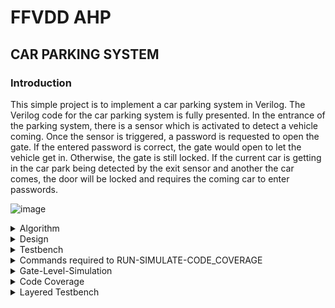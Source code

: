 # FFVDD AHP
## CAR PARKING SYSTEM

### Introduction

This simple project is to implement a car parking system in Verilog. The Verilog code for the car parking system is fully presented.
In the entrance of the parking system, there is a sensor which is activated to detect a vehicle coming. Once the sensor is triggered, a password is requested to open the gate. If the entered password is correct, the gate would open to let the vehicle get in. Otherwise, the gate is still locked. If the current car is getting in the car park being detected by the exit sensor and another the car comes, the door will be locked and requires the coming car to enter passwords.

![image](https://github.com/ShashidharReddy01/FFVDD/assets/142148810/899e38f8-309d-4451-b9cf-fb4c76f3e77f)

<details>
<summary>Algorithm</summary>


1. Vehicle Detection:
   - When a vehicle approaches the entrance of the parking system, a sensor is activated to detect its presence.

2. Request for Password:
   - Once the sensor is triggered and a vehicle is detected, the system requests a password to open the gate. This is typically done via an input interface, such as a keypad or a mobile app.

3. Password Entry:
   - The driver or user of the vehicle enters the required password using the input interface.

4. Password Verification:
   - The entered password is compared to a pre-defined correct password or a database of authorized users. The system checks if the entered password is correct.

5. Gate Operation:
   - If the entered password is correct, the gate opens to allow the vehicle to enter the parking area.

6. Gate Locking:
   - If the entered password is incorrect, the gate remains locked. The vehicle is not granted access, and the driver may need to re-enter the correct password.

7. Exit Detection:
   - As a vehicle enters, it is detected by an entrance sensor. Simultaneously, the parking system keeps track of the vehicles within the parking area.

8. Preventing Multiple Entries:
   - If another vehicle approaches while the first vehicle is still in the process of entering and hasn't completely cleared the gate, the gate remains locked. The second vehicle will also need to enter the correct password.

9. Monitoring and Management:
   - The parking system may have monitoring and management capabilities, such as recording entry and exit times, managing access permissions, and providing data on parking availability.

This process ensures that only authorized vehicles with the correct password can enter the parking area. Additionally, it prevents multiple vehicles from entering simultaneously, maintaining security and control over access to the parking facility.
</details>

<details>
<summary>Design</summary>

```
module parking_system( 
                input clk,reset_n,
 input sensor_entrance, sensor_exit, 
 input [1:0] password_1, password_2,
 output wire GREEN_LED,RED_LED,
 output reg [6:0] HEX_1, HEX_2
    );
 parameter IDLE = 3'b000, WAIT_PASSWORD = 3'b001, WRONG_PASS = 3'b010, RIGHT_PASS = 3'b011,STOP = 3'b100;
 // Moore FSM : output just depends on the current state
 reg[2:0] current_state, next_state;
 reg[31:0] counter_wait;
 reg red_tmp,green_tmp;
 // Next state
 always @(posedge clk or negedge reset_n)
 begin
 if(~reset_n) 
 current_state = IDLE;
 else
 current_state = next_state;
 end
 // counter_wait
 always @(posedge clk or negedge reset_n) 
 begin
 if(~reset_n) 
 counter_wait <= 0;
 else if(current_state==WAIT_PASSWORD)
 counter_wait <= counter_wait + 1;
 else 
 counter_wait <= 0;
 end
 // change state
 always @(*)
 begin
 case(current_state)
 IDLE: begin
         if(sensor_entrance == 1)
 next_state = WAIT_PASSWORD;
 else
 next_state = IDLE;
 end
 WAIT_PASSWORD: begin
 if(counter_wait <= 3)
 next_state = WAIT_PASSWORD;
 else 
 begin
 if((password_1==2'b01)&&(password_2==2'b10))
 next_state = RIGHT_PASS;
 else
 next_state = WRONG_PASS;
 end
 end
 WRONG_PASS: begin
 if((password_1==2'b01)&&(password_2==2'b10))
 next_state = RIGHT_PASS;
 else
 next_state = WRONG_PASS;
 end
 RIGHT_PASS: begin
 if(sensor_entrance==1 && sensor_exit == 1)
 next_state = STOP;
 else if(sensor_exit == 1)
 next_state = IDLE;
 else
 next_state = RIGHT_PASS;
 end
 STOP: begin
 if((password_1==2'b01)&&(password_2==2'b10))
 next_state = RIGHT_PASS;
 else
 next_state = STOP;
 end
 default: next_state = IDLE;
 endcase
 end
 // LEDs and output, change the period of blinking LEDs here
 always @(posedge clk) begin 
 case(current_state)
 IDLE: begin
 green_tmp = 1'b0;
 red_tmp = 1'b0;
 HEX_1 = 7'b1111111; // off
 HEX_2 = 7'b1111111; // off
 end
 WAIT_PASSWORD: begin
 green_tmp = 1'b0;
 red_tmp = 1'b1;
 HEX_1 = 7'b000_0110; // E
 HEX_2 = 7'b010_1011; // n 
 end
 WRONG_PASS: begin
 green_tmp = 1'b0;
 red_tmp = ~red_tmp;
 HEX_1 = 7'b000_0110; // E
 HEX_2 = 7'b000_0110; // E 
 end
 RIGHT_PASS: begin
 green_tmp = ~green_tmp;
 red_tmp = 1'b0;
 HEX_1 = 7'b000_0010; // 6
 HEX_2 = 7'b100_0000; // 0 
 end
 STOP: begin
 green_tmp = 1'b0;
 red_tmp = ~red_tmp;
 HEX_1 = 7'b001_0010; // 5
 HEX_2 = 7'b000_1100; // P 
 end
 endcase
 end
 assign RED_LED = red_tmp  ;
 assign GREEN_LED = green_tmp;

endmodule
```
</details>
<details>
<summary>Testbench</summary>

```
module tb_parking_system;

  // Inputs
  reg clk;
  reg reset_n;
  reg sensor_entrance;
  reg sensor_exit;
  reg [1:0] password_1;
  reg [1:0] password_2;

  // Outputs
  wire GREEN_LED;
  wire RED_LED;
  wire [6:0] HEX_1;
  wire [6:0] HEX_2;
  // Instantiate the Unit Under Test (UUT)
  parking_system uut (
  .clk(clk), 
  .reset_n(reset_n), 
  .sensor_entrance(sensor_entrance), 
  .sensor_exit(sensor_exit), 
  .password_1(password_1), 
  .password_2(password_2), 
  .GREEN_LED(GREEN_LED), 
  .RED_LED(RED_LED), 
  .HEX_1(HEX_1), 
 .HEX_2(HEX_2)
 );
 initial begin
 clk = 0;
 forever #10 clk = ~clk;
 end
 initial begin
 // Initialize Inputs
 reset_n = 0;
 sensor_entrance = 0;
 sensor_exit = 0;
 password_1 = 0;
 password_2 = 0;
 // Wait 100 ns for global reset to finish
 #100;
      reset_n = 1;
 #20;
 sensor_entrance = 1;
 #1000;
 sensor_entrance = 0;
 password_1 = 1;
 password_2 = 2;
 #2000;
 sensor_exit =1;
 
 end
    
endmodule
```
</details>
<details>
<summary>Commands required to RUN-SIMULATE-CODE_COVERAGE</summary>
	
## Steps to start CADENCE on linux

&gt; create a folder in the desktop, with your srn/name

&gt; open the folder

&gt; right-click and create files for design and testbench,
eg. db_fsm.v and db_tb.v

&gt; right-click on the files and open them using gedit, save the design and
testbench codes in the respective files

&gt; right-click inside the folder and select open in terminal

&gt; enter the following commands in the terminal
`csh`

Enters the C-Shell

`source /home/&lt;install location`
&gt; `/cshrc`

&gt; Navigates to the Cadence Tools install path and starts the tool

Note: You can use the upper arrow in the terminal to navigate quickly to the already used paths/commands and use tab-key to auto-complete commands.

&gt; A new window appears that welcomes the user to the Cadence Design Suite,the following tools can be invoked in this window.

## Simulation Tool

&gt;To start reading the design and testbench files, to obtain a waveform in the Graphical User Interface (simvision), enter the following commands.
Note: No space between +access and +rw, but mandatory space between +rw and +gui. (make sure to follow all similar spacing patterns given in the tool reference)

&gt; ncverilog &lt;design&gt; &lt;testbench&gt; +access+rw +gui

eg. ncverilog db_fsm.v db_tb.v +access+rw +gui

Note: the +gui starts up the ncverilog GUI window.

&gt; navigate through the design hierarchy and select the signals you want to
analyze in the design browser (hold down ctrl-key while selecting), right-click
and select send to waveform

&gt; in the simvision window, select the play button, followed by the pause button
to start and stop the simulation. The simulation will end automatically if the
$finish statement is executed in the HDL.

&gt; select the ‘=’ symbol at the top right corner of the window, to fit the
waveform’s entirety in the same frame.

&gt; drag the red marker to the beginning of the waveform and select on the ‘+’
symbol on the top right corner, to magnify until the waveform pulses are
visible for verifying the functionality of the design.

## Code Coverage Check

&gt; ncverilog design.v tb.v +access+rw +gui +nccoverage+all

&gt; Check for the path of the file “cov_work” generated in the terminal then
type:

(Invoke Incisive Metrics Center)

&gt;enter the command ‘imc’ in the terminal which will launch the IMC GUI.

`imc`

&gt; In he IMC’s Graphical User Interface, you can navigate and select the file to
check the Code Coverage (block, branch, expression, toggle) and FSM
Coverage, represented in percentages.
</details>
<details>
<summary>Gate-Level-Simulation</summary>

![WhatsApp Image 2023-10-25 at 16 02 13_756b86be](https://github.com/ShashidharReddy01/FFVDD/assets/142148810/ba8b7af7-30aa-4c53-aa59-4524f9a23f38)

</details>
<details>
<summary>Code Coverage</summary>
  
![WhatsApp Image 2023-10-25 at 16 02 13_ab159753](https://github.com/ShashidharReddy01/FFVDD/assets/142148810/8fe49278-5036-461e-99bb-6288c754719a)

</details>

<details>
	<summary>Layered Testbench</summary>
<details>
<summary>Code Coverage</summary>

 ![WhatsApp Image 2023-11-22 at 17 39 12_43368b7d](https://github.com/ShashidharReddy01/FFVDD/assets/142148810/243d4ff5-3b00-449a-accb-5a9ed383ae46)

</details>
<details>
<summary>Simulation</summary>
	
![image](https://github.com/ShashidharReddy01/FFVDD/assets/142148810/b1f739e3-bcc8-43e5-a67a-7e201a1f8dc1)
</details>


<details>
<summary>Defines</summary>

 ```
`include "transaction.sv" 
`include "generator.sv"
`include "interface.sv"
`include "driver.sv"
`include "environment.sv"
`include "program.sv"
`include "parking_system.v"
`include "tb_top.sv"
```
</details>
<details>
<summary>Driver</summary>

 ```
class driver;
mailbox gen2driv;
virtual intf vif;
int no_transactions;
function new(virtual intf vif,mailbox gen2driv);
this.vif = vif;
this.gen2driv = gen2driv;
endfunction
task reset_n;
wait(vif.reset_n);
$display("reset_n started");
vif.sensor_entrance <= 0; 
vif.sensor_exit <= 0;
vif.password_1 <= 0;
vif.password_2 <= 0;
wait(!vif.reset_n);
$display("reset_n ended");
endtask

task main;
forever begin transaction trans; 
gen2driv.get(trans);
$display ("TRANSACTION NO = %0h", no_transactions) ;
vif.sensor_entrance <= trans.sensor_entrance;
vif.sensor_exit <= trans.sensor_exit;
vif.password_1 <= trans.password_1;
vif.password_2 <= trans.password_2; 
@(posedge vif.clk);
trans.GREEN_LED = vif.GREEN_LED;
trans.RED_LED = vif.RED_LED;
trans.HEX_1 = vif.HEX_1;
trans.HEX_2 = vif.HEX_2;
trans.display("OUTPUT");
@(posedge vif.clk);
no_transactions++;
end endtask
endclass

```
</details>
<details>
<summary>Environment</summary>

 ```
class environment;
generator gen; 
driver driv;
mailbox gen2driv;
virtual intf vif;
event ended;
function new(virtual intf vif);
this.vif = vif;
gen2driv = new();
gen = new(gen2driv, ended);
driv = new(vif,gen2driv);
endfunction
task pre_test; driv.reset_n();
endtask

task test;
fork gen.main();
driv.main();
join_any;
endtask
task post_test;
wait(ended.triggered);
wait (gen.repeat_count == driv.no_transactions);
endtask
task run;
pre_test();
test();
post_test();
$finish;
endtask
endclass
```
</details>
<details>
<summary>Interface</summary>

 ```
interface intf(input logic clk,reset_n);
logic sensor_entrance;
logic sensor_exit;
logic [1:0] password_1;
logic [1:0] password_2;
logic GREEN_LED;
logic RED_LED;
logic [6:0] HEX_1;
logic [6:0] HEX_2;

endinterface
```
</details>
<details>
<summary>Scoreboard</summary>

 ```
class scoreboard;

	virtual parkingsystem_intf intf;
	mailbox gen2bfm;
	int no_transactions;
	
	function new(virtual debounce_intf intf ,mailbox gen2bfm);
	this.intf=intf;
	this.gen2bfm=gen2bfm;
	endfunction
	
	task reset;
		wait(intf.reset);
		$display("Resetting is on");
		intf.bfm_cb.red_led<=0;
		//intf.bfm_cb.green_led<=0;
		wait(!intf.reset);
		$display("Reset done");
	endtask
	
	task main;
		forever begin
		transaction trans;
		gen2bfm.get(trans);
		$display("Transaction no=%0d",no_transactions);
		intf.bfm_cb.red_led<=trans.red_led;
		repeat(2)@(posedge intf.clk);
		trans.green_led=intf.bfm_cb.green_led;
		trans.display();
		no_transactions++;
		end 
	endtask
endclass 
```
</details>
<details>
<summary>tb_top</summary>

 ```
module tb_top;
bit clk;
bit reset_n;
intf vif(clk,reset_n);
test t1(vif);
parking_system dut(.clk(vif.clk),.reset_n(vif.reset_n),.sensor_entrance(vif.sensor_entrance),.sensor_exit(vif.sensor_exit),.password_1(vif.password_1),.password_2(vif.password_2),
.GREEN_LED(vif.GREEN_LED),
.RED_LED(vif.RED_LED),
.HEX_1(vif.HEX_1),
.HEX_2(vif.HEX_2)
);

always #5 clk = ~clk;
always #100 reset_n = ~reset_n;
initial begin
reset_n = 1;
end

cov_idle: cover property (@(posedge clk) (clk==1) ##1 (clk==0));
cov_something: cover property (@(posedge clk) (vif.sensor_entrance==1) ##1 (vif.GREEN_LED==1));
endmodule

/*
// States
cov_idle: cover property (@(posedge clk) (state==IDLE)); //Tests if idle state is reached
cov_wait_password: cover property (@(posedge clk) (state==WAIT_PASSWORD)); //Tests if wait password state is reached
cov_wrong_pass: cover property (@(posedge clk) (state==WRONG_PASS));//Tests if wrong password state is reached
cov_right_pass: cover property (@(posedge clk) (state==RIGHT_PASS));//Tests if right password state is reached
cov_stop: cover property (@(posedge clk) (state==STOP));//Tests if stop state is reached

// Transitions
cov_idle_to_wait_password: cover property (@(posedge clk) (state==IDLE) ##1 (state==WAIT_PASSWORD));
cov_wait_password_to_right_pass: cover property (@(posedge clk) (state==WAIT_PASSWORD) ##1 (state==RIGHT_PASS));
cov_wait_password_to_wrong_pass: cover property (@(posedge clk) (state==WAIT_PASSWORD) ##1 (state==WRONG_PASS));
cov_right_pass_to_stop: cover property (@(posedge clk) (state==RIGHT_PASS) ##1 (state==STOP));
cov_wrong_pass_to_right_pass: cover property (@(posedge clk) (state==WRONG_PASS) ##1 (state==RIGHT_PASS));
cov_wrong_pass_to_wrong_pass: cover property (@(posedge clk) (state==WRONG_PASS) ##1 (state==WRONG_PASS));
cov_right_pass_to_right_pass: cover property (@(posedge clk) (state==RIGHT_PASS) ##1 (state==RIGHT_PASS));
cov_right_stop_to_stop: cover property (@(posedge clk) (state==STOP) ##1 (state==STOP));
*/
```
</details>
<details>
<summary>Transaction</summary>

 ```
class transaction;
rand bit sensor_entrance;
rand bit sensor_exit;
rand bit [1:0] password_1;
rand bit [1:0] password_2;
bit GREEN_LED;
bit RED_LED;
bit [6:0] HEX_1;
bit [6:0] HEX_2;
function void display(string name);
$display("--------");
$display("\t sensor entrance = %0b, \t sensor exit = %0h, \t password 1 = %0h, \t password 1 = %0h",sensor_entrance,sensor_exit,password_1,password_2);
$display("\t GREEN_LED = %0b, \t RED_LED = %0b, HEX_1 = %0h, \t HEX_2 = %0h",GREEN_LED,RED_LED,HEX_1,HEX_2);
$display("--------");
endfunction
endclass
```
</details>
<details>
<summary>Assertions</summary>

 ```
module assertions;

//states
property p1;
@(posedge clk) (state==IDLE); //Tests if idle state is reached
endproperty
a1:assert property(p1);

property p2;
@(posedge clk) (state==WAIT_PASSWORD); //Tests if wait password state is reached
endproperty
a2:assert property(p2);

property p3;
@(posedge clk) (state==WRONG_PASS);//Tests if wrong password state is reached
endproperty
a3:assert property(p3);

property p4;
@(posedge clk) (state==RIGHT_PASS);//Tests if right password state is reached
endproperty
a4:assert property(p4);


property p5;
@(posedge clk) (state==STOP);//Tests if stop state is reached
endproperty
a5:assert property(p5);


//transitions
property p6;
@(posedge clk) (state==IDLE) ##1 (state==WAIT_PASSWORD);
endproperty
a6:assert property(p6);

property p7;
@(posedge clk) (state==WAIT_PASSWORD) ##1 (state==RIGHT_PASS);
endproperty
a7:assert property(p7);

property p8;
@(posedge clk) (state==WAIT_PASSWORD) ##1 (state==WRONG_PASS);
endproperty
a8:assert property(p8);

property p9;
@(posedge clk) (state==RIGHT_PASS) ##1 (state==STOP);
endproperty
a9:assert property(p9);

property p10;
@(posedge clk) (state==WRONG_PASS) ##1 (state==RIGHT_PASS);
endproperty
a10:assert property(p10);

property p11;
@(posedge clk) (state==WRONG_PASS) ##1 (state==WRONG_PASS);
endproperty
a11:assert property(p11);

property p12;
@(posedge clk) (state==RIGHT_PASS) ##1 (state==RIGHT_PASS);
endproperty
a12:assert property(p12);

property p13;
@(posedge clk) (state==STOP) ##1 (state==STOP);
endproperty
a13:assert property(p13);

endmodule
```
</details>
<details>
<summary>Cover Properties</summary>

 ```
module cover_properties;

// States
cov_idle: cover property (@(posedge clk) (state==IDLE); //Tests if idle state is reached
cov_wait_password: cover property (@(posedge clk) state==WAIT_PASSWORD); //Tests if wait password state is reached
cov_wrong_pass: cover property (@(posedge clk) state==WRONG_PASS);//Tests if wrong password state is reached
cov_right_pass: cover property (@(posedge clk) state==RIGHT_PASS);//Tests if right password state is reached
cov_stop: cover property (@(posedge clk) state==STOP);//Tests if stop state is reached

// Transitions
cov_idle_to_wait_password: cover property (@(posedge clk) (state==IDLE ##1 state==WAIT_PASSWORD));
cov_wait_password_to_right_pass: cover property (@(posedge clk) (state==WAIT_PASSWORD ##1 state==RIGHT_PASS));
cov_wait_password_to_wrong_pass: cover property (@(posedge clk) (state==WAIT_PASSWORD ##1 state==WRONG_PASS));
cov_right_pass_to_stop: cover property (@(posedge(clk) (state==RIGHT_PASS ##1 state==STOP));
cov_wrong_pass_to_right_pass: cover property (@(posedge clk) (state==WRONG_PASS ##1 state==RIGHT_PASS));
cov_wrong_pass_to_wrong_pass: cover property (@(posedge clk) (state==WRONG_PASS ##1 state==WRONG_PASS));
cov_right_pass_to_right_pass: cover property (@(posedge clk) (state==RIGHT_PASS ##1 state==RIGHT_PASS));
cov_right_stop_to_stop: cover property (@(posedge clk) (state==STOP ##1 state==STOP));

endmodule
```
</details>
<details>
<summary>Generator</summary>

 ```
class generator;
rand transaction trans; mailbox gen2driv; int repeat_count;
event ended;
function new(mailbox gen2driv, event ended);
this.gen2driv = gen2driv;
this.ended = ended;
endfunction
task main;
repeat (repeat_count) begin
trans = new();
if(!trans.randomize()) $fatal("Randomization Failed");
gen2driv.put (trans);
end
-> ended;
endtask
endclass
```
</details>

</details>
